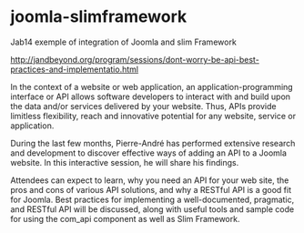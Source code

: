 joomla-slimframework
====================

Jab14 exemple of integration of Joomla and slim Framework

http://jandbeyond.org/program/sessions/dont-worry-be-api-best-practices-and-implementatio.html

In the context of a website or web application, an application-programming interface or API allows software developers to interact with and build upon the data and/or services delivered by your website. Thus, APIs provide limitless flexibility, reach and innovative potential for any website, service or application.

During the last few months, Pierre-André has performed extensive research and development to discover effective ways of adding an API to a Joomla website. In this interactive session, he will share his findings.

Attendees can expect to learn, why you need an API for your web site, the pros and cons of various API solutions, and why a RESTful API is a good fit for Joomla. Best practices for implementing a well-documented, pragmatic, and RESTful API will be discussed, along with useful tools and sample code for using the com_api component as well as Slim Framework.
